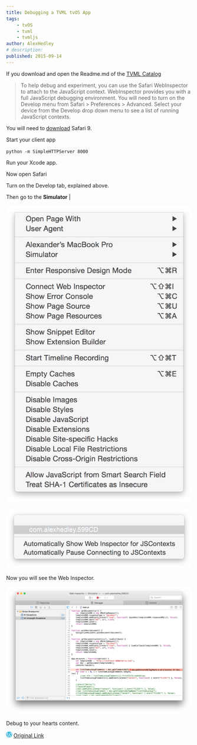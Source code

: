 ```yaml
---
title: Debugging a TVML tvOS App
tags:
    - tvOS
    - tvml
    - tvmljs
author: AlexHedley
# description: 
published: 2015-09-14
---
```


If you download and open the Readme.md of the [TVML Catalog](https://developer.apple.com/library/prerelease/tvos/samplecode/TVMLCatalog/Introduction/Intro.html#//apple_ref/doc/uid/TP40016505)

> To help debug and experiment, you can use the Safari WebInspector to attach to the JavaScript context. WebInspector provides you with a full JavaScript debugging environment. You will need to turn on the Develop menu from Safari > Preferences > Advanced. Select your device from the Develop drop down menu to see a list of running JavaScript contexts.

You will need to [download](https://developer.apple.com/downloads/?q=safari) Safari 9.

Start your client app

`python -m SimpleHTTPServer 8000`

Run your Xcode app.

Now open Safari

Turn on the Develop tab, explained above.

Then go to the **Simulator** | <App>

![Simulator](images/screen-shot-2015-09-14-at-20-09-46.png "Simulator")

![App](images/screen-shot-2015-09-14-at-20-09-56.png "App")

Now you will see the Web Inspector.

![Web Inspector](images/screen-shot-2015-09-14-at-20-12-04.png "Web Inspector")

Debug to your hearts content.

![Wordpress](../images/wordpress.png "Wordpress") [Original Link](https://alexhedley.wordpress.com/2015/09/14/debugging-a-tvml-tvos-app/)
